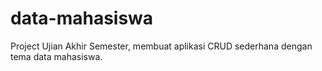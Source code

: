 # data-mahasiswa
Project Ujian Akhir Semester, membuat aplikasi CRUD sederhana dengan tema data mahasiswa.
